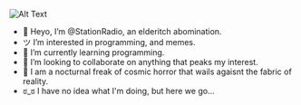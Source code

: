 ![Alt Text](https://64.media.tumblr.com/1f52b709b7f0ebbda06e13adfb34a485/c579477dafa3b162-2e/s1280x1920/16b474b27928b212186d438d347bfaf2d6532d40.gifv)
- 👋  Heyo, I’m @StationRadio, an elderitch abomination.
- ツ  I’m interested in programming, and memes.
- 🧠  I’m currently learning programming.
- 🔧  I’m looking to collaborate on anything that peaks my interest.
- 🦇 I am a nocturnal freak of cosmic horror that wails agaisnt the fabric of reality.
- ಠ_ಠ  I have no idea what I'm doing, but here we go...
<!---
StationRadio/StationRadio is a ✨ special ✨ repository because its `README.md` (this file) appears on your GitHub profile.
You can click the Preview link to take a look at your changes.
--->
